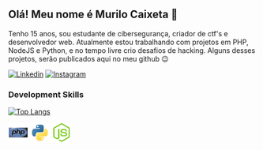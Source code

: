 ## Olá! Meu nome é Murilo Caixeta 👋
Tenho 15 anos, sou estudante de cibersegurança, criador de ctf's e desenvolvedor web. Atualmente estou trabalhando com projetos em PHP, NodeJS e Python, e no tempo livre crio desafios de hacking. Alguns desses projetos, serão publicados aqui no meu github 😉

[![Linkedin](https://img.shields.io/badge/LinkedIn-0077B5?style=for-the-badge&logo=linkedin&logoColor=white)](https://www.linkedin.com/in/murilo-caixeta/)
[![Instagram](https://img.shields.io/badge/Instagram-E4405F?style=for-the-badge&logo=instagram&logoColor=white)](https://www.instagram.com/murilo.caixeta_/)

### Development Skills
[![Top Langs](https://github-readme-stats.vercel.app/api/top-langs/?username=Tris0n&layout=compact&theme=dracula&locale=pt-br)](https://github.com/tris0n)

<p>
<img align="center" src="https://raw.githubusercontent.com/devicons/devicon/master/icons/php/php-original.svg" width=40>
<img align="center" src="https://raw.githubusercontent.com/devicons/devicon/master/icons/python/python-original.svg" width=40>
<img align="center" src="https://raw.githubusercontent.com/devicons/devicon/master/icons/nodejs/nodejs-original.svg" width=40>
</p>
